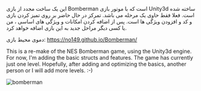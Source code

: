 

این یک ساخت مجدد از بازی Bomberman است که با موتور بازی Unity3d ساخته شده است. فعلا فقط حاوی یک مرحله می باشد. تمرکز در حال حاضر بر روی تمیز کردن بازی و کد و افزودن ویژگی ها است. پس از اضافه کردن امکانات و ویژگی های اساسی ، من یا کسی دیگر مراحل جدید به این بازی اضافه خواهد کرد.

دموی محیط بازی:
https://no149.github.io/Bomberman/

This is a re-make of the NES Bomberman game, using the Unity3d engine. For now, I'm adding the basic structs and features. The game has currently just one level. Hopefully, after adding and optimizing the basics, another person or I will add more levels. :-)


![bomberman](https://user-images.githubusercontent.com/6605144/180975138-ace2dd4b-431a-428e-bed0-b69cc1c3272d.png)

